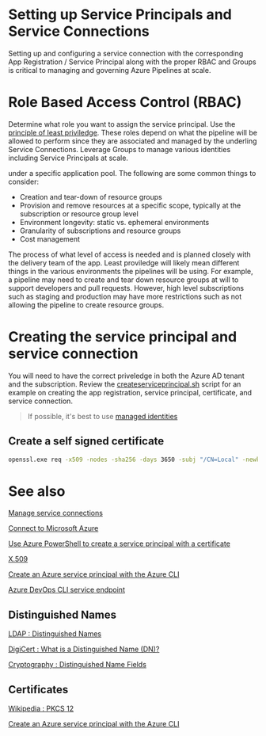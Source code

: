 
# Setting up Service Principals and Service Connections

Setting up and configuring a service connection with the corresponding App Registration / Service Principal along with the proper RBAC and Groups is critical to managing and governing Azure Pipelines at scale.

# Role Based Access Control (RBAC)

Determine what role you want to assign the service principal. Use the [principle of least priviledge](https://en.m.wikipedia.org/wiki/Principle_of_least_privilege). These roles depend on what the pipeline will be allowed to perform since they are associated and managed by the underling Service Connections. Leverage Groups to manage various identities including Service Principals at scale.

under a specific application pool. The following are some common things to consider:

- Creation and tear-down of resource groups
- Provision and remove resources at a specific scope, typically at the subscription or resource group level
- Environment longevity: static vs. ephemeral environments
- Granularity of subscriptions and resource groups
- Cost management

The process of what level of access is needed and is planned closely with
the delivery team of the app. Least proviledge will likely mean different things
in the various environments the pipelines will be using. For example, a pipeline may need to
create and tear down resource groups at will to support developers and pull requests.
However, high level subscriptions such as staging and production may have more restrictions
such as not allowing the pipeline to create resource groups.

# Creating the service principal and service connection

You will need to have the correct priveledge in both the Azure AD tenant and the subscription. Review
the [createserviceprincipal.sh](../helpers/createserviceprincipal.sh) script for an example on creating
the app registration, service principal, certificate, and service connection.

> If possible, it's best to use [managed identities](https://docs.microsoft.com/en-us/azure/active-directory/managed-identities-azure-resources/overview)

## Create a self signed certificate

``` bash
openssl.exe req -x509 -nodes -sha256 -days 3650 -subj "/CN=Local" -newkey rsa:2048 -keyout Local.key -out Local.crt
```

# See also

[Manage service connections](https://docs.microsoft.com/en-us/azure/devops/pipelines/library/service-endpoints?view=azure-devops&tabs=yaml)

[Connect to Microsoft Azure](https://docs.microsoft.com/en-us/azure/devops/pipelines/library/connect-to-azure?view=azure-devops)

[Use Azure PowerShell to create a service principal with a certificate](https://docs.microsoft.com/en-us/azure/active-directory/develop/howto-authenticate-service-principal-powershell)

[X.509](https://en.wikipedia.org/wiki/X.509)

[Create an Azure service principal with the Azure CLI](https://docs.microsoft.com/en-us/cli/azure/create-an-azure-service-principal-azure-cli)

[Azure DevOps CLI service endpoint](https://docs.microsoft.com/en-us/azure/devops/cli/service-endpoint?view=azure-devops)

## Distinguished Names

[LDAP : Distinguished Names](https://docs.microsoft.com/en-us/previous-versions/windows/desktop/ldap/distinguished-names)

[DigiCert : What is a Distinguished Name (DN)?](https://knowledge.digicert.com/generalinformation/INFO1745.html)

[Cryptography : Distinguished Name Fields](https://docs.microsoft.com/en-us/windows/win32/seccrypto/distinguished-name-fields)

## Certificates

[Wikipedia : PKCS 12](https://en.wikipedia.org/wiki/PKCS_12)

[Create an Azure service principal with the Azure CLI](https://docs.microsoft.com/en-us/cli/azure/create-an-azure-service-principal-azure-cli)
